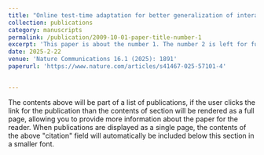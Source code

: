 ```yaml
---
title: "Online test-time adaptation for better generalization of interatomic potentials to out-of-distribution data"
collection: publications
category: manuscripts
permalink: /publication/2009-10-01-paper-title-number-1
excerpt: 'This paper is about the number 1. The number 2 is left for future work.'
date: 2025-2-22
venue: 'Nature Communications 16.1 (2025): 1891'
paperurl: 'https://www.nature.com/articles/s41467-025-57101-4'


---
```

The contents above will be part of a list of publications, if the user clicks the link for the publication than the contents of section will be rendered as a full page, allowing you to provide more information about the paper for the reader. When publications are displayed as a single page, the contents of the above "citation" field will automatically be included below this section in a smaller font.
